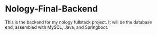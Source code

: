 # Nology-Final-Backend
This is the backend for my nology fullstack project. It will be the database end, assembled with MySQL, Java, and Springboot.
